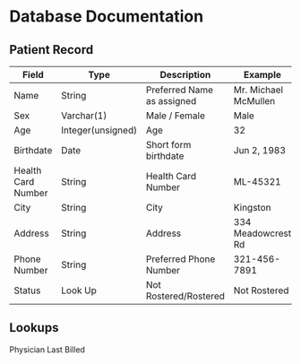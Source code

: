 # Database Documentation
## Patient Record

|Field|Type|Description|Example|
|-|-|-|-|
|Name|String|Preferred Name as assigned|Mr. Michael McMullen|
|Sex|Varchar(1)|Male / Female|Male|
|Age|Integer(unsigned)|Age|32|
|Birthdate|Date|Short form birthdate|Jun 2, 1983|
|Health Card Number|String|Health Card Number|ML-45321|
|City|String|City|Kingston|
|Address|String|Address|334 Meadowcrest Rd|
|Phone Number|String|Preferred Phone Number|321-456-7891|
|Status|Look Up|Not Rostered/Rostered|Not Rostered|

## Lookups

Physician
Last Billed